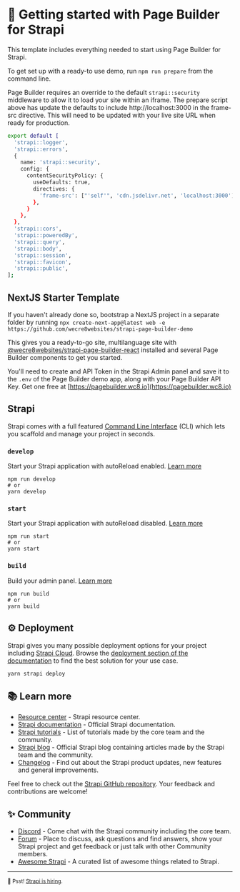 
# 🚀 Getting started with Page Builder for Strapi

This template includes everything needed to start using Page Builder for Strapi.

To get set up with a ready-to use demo, run `npm run prepare` from the command line.

Page Builder requires an override to the default `strapi::security` middleware to allow it to load your site within an iframe. The prepare script above has update the defaults to include http://localhost:3000 in the frame-src directive. This will need to be updated with your live site URL when ready for production.

```bash filename="config/middlewares.ts"
export default [
  'strapi::logger',
  'strapi::errors',
  {
    name: 'strapi::security',
    config: {
      contentSecurityPolicy: {
        useDefaults: true,
        directives: {
          'frame-src': ["'self'", 'cdn.jsdelivr.net', 'localhost:3000'],
        },
      }
    },
  },
  'strapi::cors',
  'strapi::poweredBy',
  'strapi::query',
  'strapi::body',
  'strapi::session',
  'strapi::favicon',
  'strapi::public',
];
```

## NextJS Starter Template

If you haven't already done so, bootstrap a NextJS project in a separate folder by running `npx create-next-app@latest web -e https://github.com/wecre8websites/strapi-page-builder-demo`

This gives you a ready-to-go site, multilanguage site with [@wecre8websites/strapi-page-builder-react](https://www.npmjs.com/package/@wecre8websites/strapi-page-builder-react) installed and several Page Builder components to get you started.

You'll need to create and API Token in the Strapi Admin panel and save it to the `.env` of the Page Builder demo app, along with your Page Builder API Key. Get one free at [https://pagebuilder.wc8.io](https://pagebuilder.wc8.io)

## Strapi

Strapi comes with a full featured [Command Line Interface](https://docs.strapi.io/dev-docs/cli) (CLI) which lets you scaffold and manage your project in seconds.

### `develop`

Start your Strapi application with autoReload enabled. [Learn more](https://docs.strapi.io/dev-docs/cli#strapi-develop)

```
npm run develop
# or
yarn develop
```

### `start`

Start your Strapi application with autoReload disabled. [Learn more](https://docs.strapi.io/dev-docs/cli#strapi-start)

```
npm run start
# or
yarn start
```

### `build`

Build your admin panel. [Learn more](https://docs.strapi.io/dev-docs/cli#strapi-build)

```
npm run build
# or
yarn build
```

## ⚙️ Deployment

Strapi gives you many possible deployment options for your project including [Strapi Cloud](https://cloud.strapi.io). Browse the [deployment section of the documentation](https://docs.strapi.io/dev-docs/deployment) to find the best solution for your use case.

```
yarn strapi deploy
```

## 📚 Learn more

- [Resource center](https://strapi.io/resource-center) - Strapi resource center.
- [Strapi documentation](https://docs.strapi.io) - Official Strapi documentation.
- [Strapi tutorials](https://strapi.io/tutorials) - List of tutorials made by the core team and the community.
- [Strapi blog](https://strapi.io/blog) - Official Strapi blog containing articles made by the Strapi team and the community.
- [Changelog](https://strapi.io/changelog) - Find out about the Strapi product updates, new features and general improvements.

Feel free to check out the [Strapi GitHub repository](https://github.com/strapi/strapi). Your feedback and contributions are welcome!

## ✨ Community

- [Discord](https://discord.strapi.io) - Come chat with the Strapi community including the core team.
- [Forum](https://forum.strapi.io/) - Place to discuss, ask questions and find answers, show your Strapi project and get feedback or just talk with other Community members.
- [Awesome Strapi](https://github.com/strapi/awesome-strapi) - A curated list of awesome things related to Strapi.

---

<sub>🤫 Psst! [Strapi is hiring](https://strapi.io/careers).</sub>
